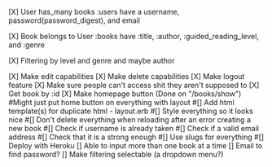 [X] User has_many books
      :users have a username, password(password_digest), and email

[X] Book belongs to User
      :books have :title, :author, :guided_reading_level, and :genre

[X] Filtering by level and genre and maybe author

[X] Make edit capabilities
[X] Make delete capabilities
[X] Make logout feature
[X] Make sure people can't access shit they aren't supposed to
[X] Get book by :id
[X] Make homepage button (Done on "/books/show") #Might just put home button on everything with layout
#[] Add html template(s) for duplicate html - layout.erb
#[] Style everything so it looks nice
#[] Don't delete everything when reloading after an error creating a new book
#[] Check if username is already taken
#[] Check if a valid email address
#[] Check that it is a strong enough
#[] Use slugs for everything
#[] Deploy with Heroku
[] Able to input more than one book at a time
[] Email to find password?
[] Make filtering selectable (a dropdown menu?)
